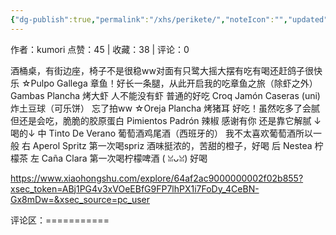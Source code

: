 ```yaml
---
{"dg-publish":true,"permalink":"/xhs/perikete/","noteIcon":"","updated":"2025-03-17T22:06:58.204+08:00"}
---
```


作者：kumori
点赞：45   |   收藏：38   |   评论：0

酒桶桌，有街边座，椅子不是很稳ww对面有只鹭大摇大摆有吃有喝还赶鸽子很快乐
☆Pulpo Gallega 章鱼！好长一条腿，从此开启我的吃章鱼之旅（除虾之外）
Gambas Plancha 烤大虾 人不能没有虾 普通的好吃
Croq Jamón Caseras (uni)  炸土豆球（可乐饼） 忘了拍ww
☆Oreja Plancha 烤猪耳 好吃！虽然吃多了会腻但还是会吃，脆脆的胶原蛋白
Pimientos Padrón 辣椒 感谢有你 还是靠它解腻
↓喝的↓
中 Tinto De Verano 葡萄酒鸡尾酒（西班牙的） 我不太喜欢葡萄酒所以一般
右 Aperol Spritz 第一次喝spriz 酒味挺浓的，苦甜的橙子，好喝
后 Nestea 柠檬茶
左 Caña Clara 第一次喝柠檬啤酒 ( ꈍᴗꈍ) 好喝

https://www.xiaohongshu.com/explore/64af2ac9000000002f02b855?xsec_token=ABj1PG4v3xVOeEBfG9FP7lhPX1i7FoDy_4CeBN-Gx8mDw=&xsec_source=pc_user

评论区：===========

